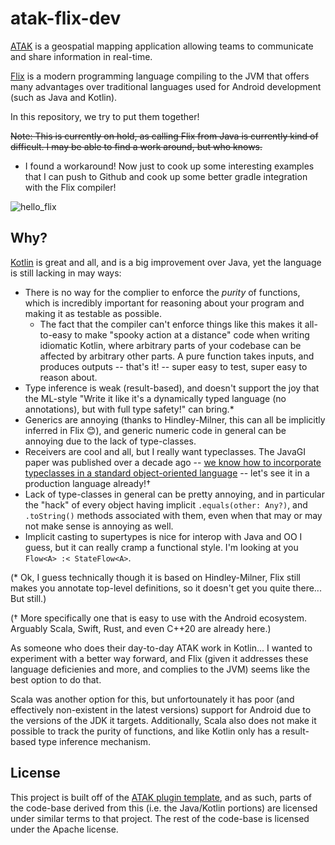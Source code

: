 # atak-flix-dev

[ATAK](https://github.com/deptofdefense/AndroidTacticalAssaultKit-CIV) is a geospatial mapping application allowing teams to communicate and share information in real-time.

[Flix](https://flix.dev/) is a modern programming language compiling to the JVM that offers many advantages over traditional languages used for Android development (such as Java and Kotlin).

In this repository, we try to put them together!

<s>Note: This is currently on hold, as calling Flix from Java is currently kind of difficult. I may be able to find a work around, but who knows.</s>
  * I found a workaround! Now just to cook up some interesting examples that I can push to Github and cook up some better gradle integration with the Flix compiler!

![hello_flix](https://user-images.githubusercontent.com/4064213/220252400-a24e61f1-7fd8-4da2-b1a9-d24fa7ad1121.png)

## Why?

[Kotlin](https://kotlinlang.org/) is great and all, and is a big improvement over Java, yet the language is still lacking in may ways: 

  * There is no way for the complier to enforce the _purity_ of functions, which is incredibly important for reasoning about your program and making it as testable as possible. 
    * The fact that the compiler can't enforce things like this makes it all-to-easy to make "spooky action at a distance" code when writing idiomatic Kotlin, where arbitrary parts of your codebase can be affected by arbitrary other parts. A pure function takes inputs, and produces outputs -- that's it! -- super easy to test, super easy to reason about.
  * Type inference is weak (result-based), and doesn't support the joy that the ML-style "Write it like it's a dynamically typed language (no annotations), but with full type safety!" can bring.* 
  * Generics are annoying (thanks to Hindley-Milner, this can all be implicitly inferred in Flix 😊), and generic numeric code in general can be annoying due to the lack of type-classes. 
  * Receivers are cool and all, but I really want typeclasses. The JavaGI paper was published over a decade ago -- [we know how to incorporate typeclasses in a standard object-oriented language](https://dl.acm.org/doi/10.1145/1985342.1985343) -- let's see it in a production language already!†
  * Lack of type-classes in general can be pretty annoying, and in particular the "hack" of every object having implicit `.equals(other: Any?)`, and `.toString()` methods associated with them, even when that may or may not make sense is annoying as well.
  * Implicit casting to supertypes is nice for interop with Java and OO I guess, but it can really cramp a functional style. I'm looking at you `Flow<A> :< StateFlow<A>`.

(* Ok, I guess technically though it is based on Hindley-Milner, Flix still makes you annotate top-level definitions, so it doesn't get you quite there... But still.)

(† More specifically one that is easy to use with the Android ecosystem. Arguably Scala, Swift, Rust, and even C++20 are already here.)

As someone who does their day-to-day ATAK work in Kotlin... I wanted to experiment with a better way forward, and Flix (given it addresses these language deficienies and more, and complies to the JVM) seems like the best option to do that.

Scala was another option for this, but unfortounately it has poor (and effectively non-existent in the latest versions) support for Android due to the versions of the JDK it targets. Additionally, Scala also does not make it possible to track the purity of functions, and like Kotlin only has a result-based type inference mechanism. 

## License

This project is built off of the [ATAK plugin template](https://github.com/deptofdefense/AndroidTacticalAssaultKit-CIV/tree/master/plugin-examples/plugintemplate), and as such, parts of the code-base derived from this (i.e. the Java/Kotlin portions) are licensed under similar terms to that project. The rest of the code-base is licensed under the Apache license.
